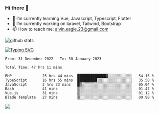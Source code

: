### Hi there 👋
- 🌱 I’m currently learning Vue, Javascript, Typescript, Flutter
- 🔭 I’m currently working on laravel, Tailwind, Bootstrap
- 📫 How to reach me: alvin.eagle.23@gmail.com



![github stats](https://github-readme-stats.vercel.app/api?username=alvnfaiz&show_icons=true)


[![Typing SVG](http://readme-typing-svg.herokuapp.com?font=Montserrat&color=%2336BCF7&duration=4000&center=true&lines=Alvin+Faiz;Fullstack+Developer;PHP%2C+Java%2C+Javascript%2C+Python;Laravel%2C+Vue%202%2C+Tailwind%2C+Bootstrap)](https://git.io/typing-svg)

<!--[![Alvnfaiz wakatime stats](https://github-readme-stats.vercel.app/api/wakatime?username=alvnfaiz&layout=compact&theme=dracula)](https://github.com/anuraghazra/github-readme-stats)

<!--START_SECTION:waka-->

```text
From: 31 December 2022 - To: 30 January 2023

Total Time: 47 hrs 11 mins

PHP              25 hrs 44 mins  █████████████▓░░░░░░░░░░░   54.15 %
TypeScript       16 hrs 55 mins  █████████░░░░░░░░░░░░░░░░   35.58 %
JavaScript       2 hrs 23 mins   █▒░░░░░░░░░░░░░░░░░░░░░░░   05.04 %
Bash             41 mins         ▒░░░░░░░░░░░░░░░░░░░░░░░░   01.47 %
Vue.js           31 mins         ▒░░░░░░░░░░░░░░░░░░░░░░░░   01.12 %
Blade Template   27 mins         ▒░░░░░░░░░░░░░░░░░░░░░░░░   00.98 %
```

<!--END_SECTION:waka-->

  <!-- Change the `github-readme-stats.anuraghazra1.vercel.app` to `github-readme-stats.vercel.app`  -->
  <img align="center" src="https://github-readme-stats.anuraghazra1.vercel.app/api/top-langs/?username=alvnfaiz&layout=compact" />
<!--
**alvnfaiz/alvnfaiz** is a ✨ _special_ ✨ repository because its `README.md` (this file) appears on your GitHub profile.

Here are some ideas to get you started:

- 🔭 I’m currently working on ...
- 🌱 I’m currently learning ...
- 👯 I’m looking to collaborate on ...
- 🤔 I’m looking for help with ...
- 💬 Ask me about ...
- 📫 How to reach me: ...
- 😄 Pronouns: ...
- ⚡ Fun fact: ...
-->

